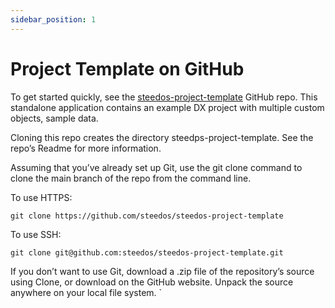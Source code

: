 ```yaml
---
sidebar_position: 1
---
```


# Project Template on GitHub

To get started quickly, see the [steedos-project-template](https://github.com/steedos/steedos-project-template) GitHub repo. This standalone application contains an example DX project with multiple custom objects, sample data.

Cloning this repo creates the directory steedps-project-template. See the repo’s Readme for more information.

Assuming that you’ve already set up Git, use the git clone command to clone the main branch of the repo from the command line.

To use HTTPS:

```
git clone https://github.com/steedos/steedos-project-template
```

To use SSH:

```
git clone git@github.com:steedos/steedos-project-template.git
```

If you don’t want to use Git, download a .zip file of the repository’s source using Clone, or download on the GitHub website. Unpack the source anywhere on your local file system.
`